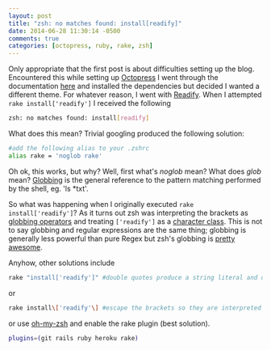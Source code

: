 ```yaml
---
layout: post
title: "zsh: no matches found: install[readify]"
date: 2014-06-28 11:30:14 -0500
comments: true
categories: [octopress, ruby, rake, zsh]
---
```

Only appropriate that the first post is about difficulties setting up the blog. Encountered this while setting up 
[Octopress](http://octopress.org/docs/setup) I went through the documentation [here](http://octopress.org/docs/setup/) 
and installed the dependencies but decided I wanted a different theme. For whatever reason, I went with [Readify](https://github.com/vladigleba/readify).
When I attempted `rake install['readify']` I received the following 
```bash
zsh: no matches found: install[readify]
```
What does this mean? Trivial googling produced the following solution:
```bash
#add the following alias to your .zshrc
alias rake = 'noglob rake'
```
Oh ok, this works, but why? Well, first what's *noglob* mean? What does *glob* mean? [Globbing](http://en.wikipedia.org/wiki/Glob_(programming))
 is the general reference to
the pattern matching performed by the shell, eg. 'ls *txt'. 

So what was happening when I originally executed `rake install['readify']`? As it turns out zsh was interpreting the 
brackets as [globbing operators](http://zsh.sourceforge.net/Doc/Release/Expansion.html#Glob-Qualifiers) and treating 
`['readify']` as a [character class](http://www.regular-expressions.info/charclass.html).
This is not to say globbing and regular expressions are the same thing; globbing is generally less powerful than pure 
Regex but zsh's globbing is [pretty awesome](http://www.refining-linux.org/archives/37/ZSH-Gem-2-Extended-globbing-and-expansion/).

Anyhow, other solutions include

```bash
rake "install['readify']" #double quotes produce a string literal and disable globbing
```
or
```bash
rake install\['readify'\] #escape the brackets so they are interpreted literally
```

or use [oh-my-zsh](https://github.com/robbyrussell/oh-my-zsh) and enable the rake plugin (best solution).
```bash
plugins=(git rails ruby heroku rake)
```
